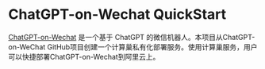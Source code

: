 # ChatGPT-on-Wechat QuickStart
[ChatGPT-on-Wechat](https://github.com/kx-Huang/ChatGPT-on-WeChat) 是一个基于 ChatGPT 的微信机器人。本项目从ChatGPT-on-WeChat GitHub项目创建一个计算巢私有化部署服务。使用计算巢服务，用户可以快捷部署ChatGPT-on-Wechat到阿里云上。
